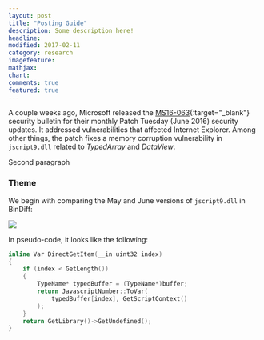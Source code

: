 ```yaml
---
layout: post
title: "Posting Guide"
description: Some description here!
headline:
modified: 2017-02-11
category: research
imagefeature:
mathjax:
chart:
comments: true
featured: true
---
```


A couple weeks ago, Microsoft released the [MS16-063][ms16-063]{:target="_blank"} security bulletin for their monthly Patch Tuesday (June 2016) security updates. It addressed vulnerabilities that affected Internet Explorer. Among other things, the patch fixes a memory corruption vulnerability in `jscript9.dll` related to _TypedArray_ and _DataView_.

Second paragraph


### Theme

We begin with comparing the May and June versions of `jscript9.dll` in BinDiff:

<img src="{{ site.url }}/images/2016-06-27/bindiff_diff.png" style="display: block; margin: auto;">

In pseudo-code, it looks like the following:

```cpp
inline Var DirectGetItem(__in uint32 index)
{
    if (index < GetLength())
    {
        TypeName* typedBuffer = (TypeName*)buffer;
        return JavascriptNumber::ToVar(
            typedBuffer[index], GetScriptContext()
        );
    }
    return GetLibrary()->GetUndefined();
}
```

[ms16-063]: https://technet.microsoft.com/en-us/library/security/ms16-063.aspx
